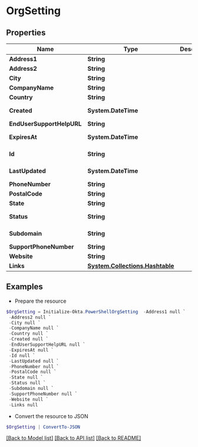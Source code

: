 # OrgSetting
## Properties

Name | Type | Description | Notes
------------ | ------------- | ------------- | -------------
**Address1** | **String** |  | [optional] 
**Address2** | **String** |  | [optional] 
**City** | **String** |  | [optional] 
**CompanyName** | **String** |  | [optional] 
**Country** | **String** |  | [optional] 
**Created** | **System.DateTime** |  | [optional] [readonly] 
**EndUserSupportHelpURL** | **String** |  | [optional] 
**ExpiresAt** | **System.DateTime** |  | [optional] [readonly] 
**Id** | **String** |  | [optional] [readonly] 
**LastUpdated** | **System.DateTime** |  | [optional] [readonly] 
**PhoneNumber** | **String** |  | [optional] 
**PostalCode** | **String** |  | [optional] 
**State** | **String** |  | [optional] 
**Status** | **String** |  | [optional] [readonly] 
**Subdomain** | **String** |  | [optional] [readonly] 
**SupportPhoneNumber** | **String** |  | [optional] 
**Website** | **String** |  | [optional] 
**Links** | [**System.Collections.Hashtable**](SystemCollectionsHashtable.md) |  | [optional] 

## Examples

- Prepare the resource
```powershell
$OrgSetting = Initialize-Okta.PowerShellOrgSetting  -Address1 null `
 -Address2 null `
 -City null `
 -CompanyName null `
 -Country null `
 -Created null `
 -EndUserSupportHelpURL null `
 -ExpiresAt null `
 -Id null `
 -LastUpdated null `
 -PhoneNumber null `
 -PostalCode null `
 -State null `
 -Status null `
 -Subdomain null `
 -SupportPhoneNumber null `
 -Website null `
 -Links null
```

- Convert the resource to JSON
```powershell
$OrgSetting | ConvertTo-JSON
```

[[Back to Model list]](../README.md#documentation-for-models) [[Back to API list]](../README.md#documentation-for-api-endpoints) [[Back to README]](../README.md)

